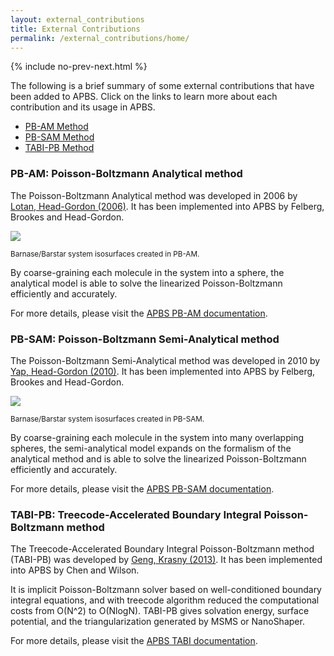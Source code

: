 ```yaml
---
layout: external_contributions
title: External Contributions
permalink: /external_contributions/home/
---
```


{% include no-prev-next.html %}

The following is a brief summary of some external contributions that have been added to APBS.
Click on the links to learn more about each contribution and its usage in APBS.

 <ul>
  <li><a href="#pbam">PB-AM Method</a></li>
  <li><a href="#pbsam">PB-SAM Method</a></li>
  <li><a href="#tabi">TABI-PB Method</a></li>
</ul>

<h3 id="pbam">PB-AM: Poisson-Boltzmann Analytical method</h3>

The Poisson-Boltzmann Analytical method was developed in 2006 by <a href="http://pubs.acs.org/doi/full/10.1021/ct050263p">Lotan, Head-Gordon (2006)</a>. It has been implemented into APBS by Felberg, Brookes and Head-Gordon.

<p><img src="{{site.baseurl}}/img/pbam-brs.png" align="middle"/></p><p><sub>Barnase/Barstar system isosurfaces created in PB-AM.</sub></p>

By coarse-graining each molecule in the system into a sphere, the analytical model is able to solve the linearized Poisson-Boltzmann efficiently and accurately.

For more details, please visit the <a href="{{site.baseurl}}/external_contributions/extern-pbam/">APBS PB-AM documentation</a>.

<h3 id="pbsam">PB-SAM: Poisson-Boltzmann Semi-Analytical method</h3>

The Poisson-Boltzmann Semi-Analytical method was developed in 2010 by <a href="http://pubs.acs.org/doi/abs/10.1021/ct100145f">Yap, Head-Gordon (2010)</a>. It has been implemented into APBS by Felberg, Brookes and Head-Gordon.

<p><img src="{{site.baseurl}}/img/pbam-brs.png" align="middle"/></p><p><sub>Barnase/Barstar system isosurfaces created in PB-SAM.</sub></p>

By coarse-graining each molecule in the system into many overlapping spheres, the semi-analytical model expands on the formalism of the analytical method and is able to solve the linearized Poisson-Boltzmann efficiently and accurately.

For more details, please visit the <a href="{{site.baseurl}}/external_contributions/extern-pbsam/">APBS PB-SAM documentation</a>.


<h3 id="tabi">TABI-PB: Treecode-Accelerated Boundary Integral Poisson-Boltzmann method</h3>

The Treecode-Accelerated Boundary Integral Poisson-Boltzmann method (TABI-PB) was developed by <a href="http://www.sciencedirect.com/science/article/pii/S0021999113002404">Geng, Krasny (2013)</a>. It has been implemented into APBS by Chen and Wilson.

It is implicit Poisson-Boltzmann solver based on well-conditioned boundary integral equations, and with treecode algorithm reduced the computational costs from O(N^2) to O(NlogN).
TABI-PB gives solvation energy, surface potential, and the triangularization generated by MSMS or NanoShaper.

For more details, please visit the <a href="{{site.baseurl}}/external_contributions/extern-tabi/">APBS TABI documentation</a>.
